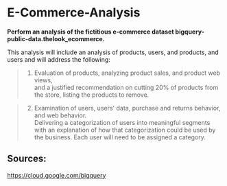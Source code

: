 # E-Commerce-Analysis

**Perform an analysis of the fictitious e-commerce dataset bigquery-public-data.thelook_ecommerce.** <br>

This analysis will include an analysis of products, users, and products, and users and will address the following:

> 1. Evaluation of products, analyzing product sales, and product web views, <br>
> and a justified recommendation on cutting 20% of products from the store, listing the products to remove.

> 2. Examination of users, users' data, purchase and returns behavior, and web behavior. <br>
> Delivering a categorization of users into meaningful segments with an explanation of how that categorization could be used by the business. Each user will need to be assigned a category.

## Sources:
https://cloud.google.com/bigquery
